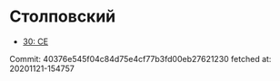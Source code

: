 # Столповский
- [30: CE](30.md)

Commit: 40376e545f04c84d75e4cf77b3fd00eb27621230
 fetched at: 20201121-154757
